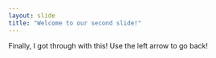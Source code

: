 ```yaml
---
layout: slide
title: "Welcome to our second slide!"
---
```

Finally, I got through with this!
Use the left arrow to go back!
